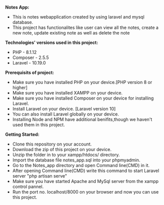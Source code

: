 **Notes App:**
- This is notes webapplication created by using laravel and mysql database.
- This project has functionalites like user can view all the notes, create a new note, update existing note as well as delete the note

**Technologies' versions used in this project:**
- PHP - 8.1.12
- Composer - 2.5.5
- Laravel - 10.19.0

**Prerequisits of project:**
- Make sure you have installed PHP on your device.[PHP version 8 or higher]
- Make sure you have installed XAMPP on your device.
- Make sure you have installed Composer on your device for installing Laravel.
- Install Laravel on your device. [Laravel version 10]
- You can also install Laravel globally on your device.
- Installing Node and NPM have additional benifits,though we haven't used them in this project.

**Getting Started:**
- Clone this repository on your account.
- Download the zip of this project on your device.
- Unzip the folder in to your xampp/htdocs/ directory.
- Import the database file notes_app.sql into your phpmyadmin.
- Go to the Notes_app directory and open Command line(CMD) in it.
- After opening Command line(CMD) write this command to start Laravel server "php artisan serve"
- Make sure you have started Apache and MySql server from the xampp control pannel.
- Run the port no. localhost/8000 on your browser and now you can use this project.
